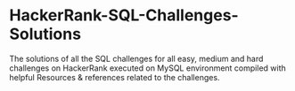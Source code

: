 # HackerRank-SQL-Challenges-Solutions
The solutions of all the SQL challenges for all easy, medium and hard challenges on HackerRank executed on MySQL environment compiled with helpful Resources &amp; references related to the challenges.

